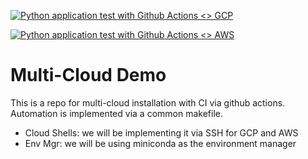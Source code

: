 [![Python application test with Github Actions <> GCP](https://github.com/lennardong/duke-multiclouddemo/actions/workflows/main_gcp.yml/badge.svg)](https://github.com/lennardong/duke-multiclouddemo/actions/workflows/main_gcp.yml)

[![Python application test with Github Actions <> AWS](https://github.com/lennardong/duke-multiclouddemo/actions/workflows/main_aws.yml/badge.svg)](https://github.com/lennardong/duke-multiclouddemo/actions/workflows/main_aws.yml)

# Multi-Cloud Demo
This is a repo for multi-cloud installation with CI via github actions. 
Automation is implemented via a common makefile. 

- Cloud Shells: we will be implementing it via SSH for GCP and AWS
- Env Mgr: we will be using miniconda as the environment manager 
